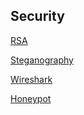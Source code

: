 Security
----
[RSA](RSA.md)

[Steganography](Steganography.md)

[Wireshark](Wireshark.md)

[Honeypot](honeypot.md)
